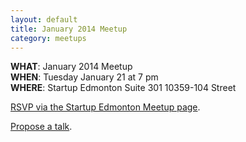 ```yaml
---
layout: default
title: January 2014 Meetup
category: meetups
---
```


**WHAT**: January 2014 Meetup   
**WHEN**: Tuesday January 21 at 7 pm  
**WHERE**: Startup Edmonton Suite 301 10359-104 Street  

[RSVP via the Startup Edmonton Meetup page](http://www.meetup.com/startupedmonton/events/qtzfrgyscbcc/).

[Propose a talk](https://github.com/yegrb/yegrb.github.io/issues/8).
